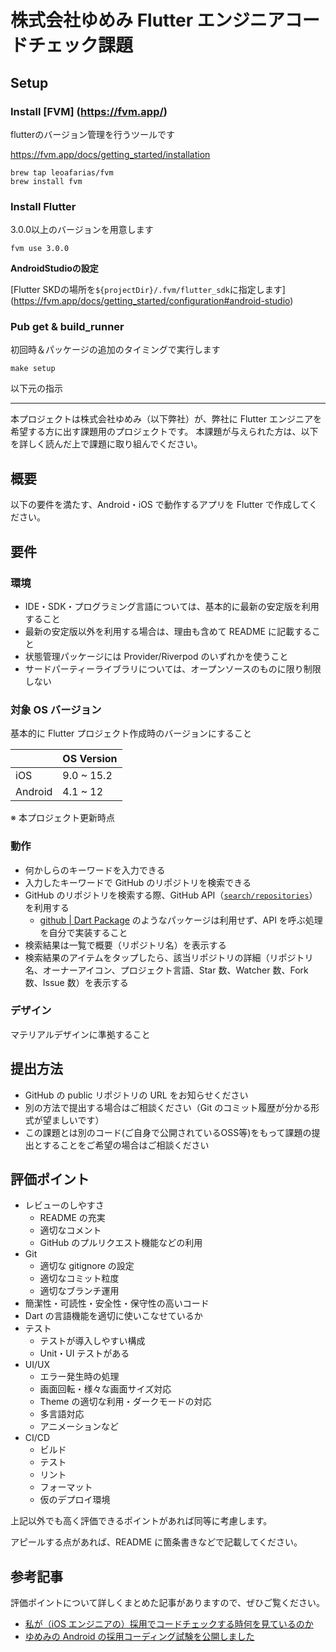 # 株式会社ゆめみ Flutter エンジニアコードチェック課題

## Setup

### Install [FVM] (https://fvm.app/)

flutterのバージョン管理を行うツールです

https://fvm.app/docs/getting_started/installation

```shell
brew tap leoafarias/fvm
brew install fvm
```

### Install Flutter

3.0.0以上のバージョンを用意します

```shell
fvm use 3.0.0
```

**AndroidStudioの設定**

[Flutter SKDの場所を`${projectDir}/.fvm/flutter_sdk`に指定します]
(https://fvm.app/docs/getting_started/configuration#android-studio)

### Pub get & build_runner

初回時＆パッケージの追加のタイミングで実行します

```shell
make setup
```

以下元の指示

----------------

本プロジェクトは株式会社ゆめみ（以下弊社）が、弊社に Flutter エンジニアを希望する方に出す課題用のプロジェクトです。 本課題が与えられた方は、以下を詳しく読んだ上で課題に取り組んでください。

## 概要

以下の要件を満たす、Android・iOS で動作するアプリを Flutter で作成してください。

## 要件

### 環境

- IDE・SDK・プログラミング言語については、基本的に最新の安定版を利用すること
- 最新の安定版以外を利用する場合は、理由も含めて README に記載すること
- 状態管理パッケージには Provider/Riverpod のいずれかを使うこと
- サードパーティーライブラリについては、オープンソースのものに限り制限しない

### 対象 OS バージョン

基本的に Flutter プロジェクト作成時のバージョンにすること

|         | OS Version |
|---------|------------|
| iOS     | 9.0 ~ 15.2 |
| Android | 4.1 ~ 12   |

※ 本プロジェクト更新時点

### 動作

- 何かしらのキーワードを入力できる
- 入力したキーワードで GitHub のリポジトリを検索できる
- GitHub のリポジトリを検索する際、GitHub
  API（[`search/repositories`](https://docs.github.com/ja/rest/reference/search#search-repositories)）を利用する
    - [github | Dart Package](https://pub.dev/packages/github) のようなパッケージは利用せず、API を呼ぶ処理を自分で実装すること
- 検索結果は一覧で概要（リポジトリ名）を表示する
- 検索結果のアイテムをタップしたら、該当リポジトリの詳細（リポジトリ名、オーナーアイコン、プロジェクト言語、Star 数、Watcher 数、Fork 数、Issue 数）を表示する

### デザイン

マテリアルデザインに準拠すること

## 提出方法

- GitHub の public リポジトリの URL をお知らせください
- 別の方法で提出する場合はご相談ください（Git のコミット履歴が分かる形式が望ましいです）
- この課題とは別のコード(ご自身で公開されているOSS等)をもって課題の提出とすることをご希望の場合はご相談ください

## 評価ポイント

- レビューのしやすさ
    - README の充実
    - 適切なコメント
    - GitHub のプルリクエスト機能などの利用
- Git
    - 適切な gitignore の設定
    - 適切なコミット粒度
    - 適切なブランチ運用
- 簡潔性・可読性・安全性・保守性の高いコード
- Dart の言語機能を適切に使いこなせているか
- テスト
    - テストが導入しやすい構成
    - Unit・UI テストがある
- UI/UX
    - エラー発生時の処理
    - 画面回転・様々な画面サイズ対応
    - Theme の適切な利用・ダークモードの対応
    - 多言語対応
    - アニメーションなど
- CI/CD
    - ビルド
    - テスト
    - リント
    - フォーマット
    - 仮のデプロイ環境

上記以外でも高く評価できるポイントがあれば同等に考慮します。

アピールする点があれば、README に箇条書きなどで記載してください。

## 参考記事

評価ポイントについて詳しくまとめた記事がありますので、ぜひご覧ください。

- [私が（iOS エンジニアの）採用でコードチェックする時何を見ているのか](https://qiita.com/lovee/items/d76c68341ec3e7beb611)
- [ゆめみの Android の採用コーディング試験を公開しました](https://qiita.com/blendthink/items/aa70b8b3106fb4e3555f)
